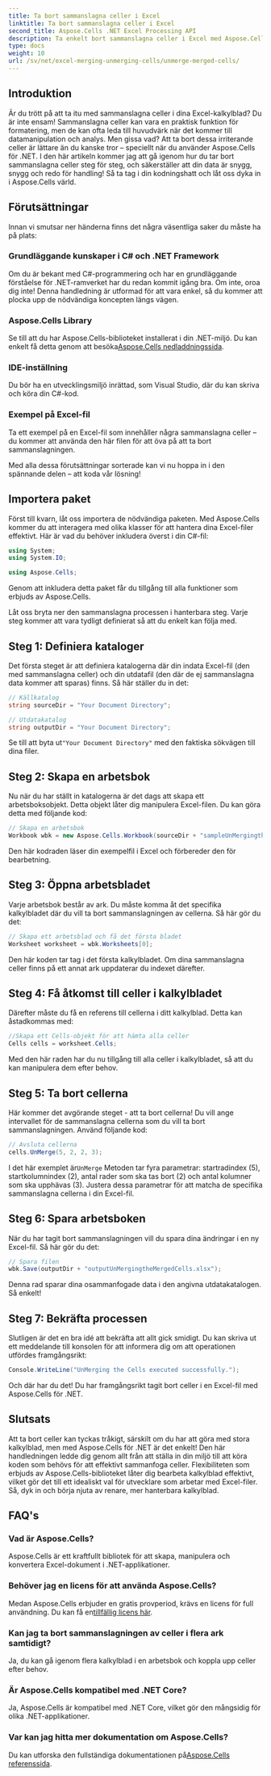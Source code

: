 ```yaml
---
title: Ta bort sammanslagna celler i Excel
linktitle: Ta bort sammanslagna celler i Excel
second_title: Aspose.Cells .NET Excel Processing API
description: Ta enkelt bort sammanslagna celler i Excel med Aspose.Cells för .NET. Följ vår steg-för-steg-guide för att skapa bättre kalkylblad.
type: docs
weight: 10
url: /sv/net/excel-merging-unmerging-cells/unmerge-merged-cells/
---
```

## Introduktion

Är du trött på att ta itu med sammanslagna celler i dina Excel-kalkylblad? Du är inte ensam! Sammanslagna celler kan vara en praktisk funktion för formatering, men de kan ofta leda till huvudvärk när det kommer till datamanipulation och analys. Men gissa vad? Att ta bort dessa irriterande celler är lättare än du kanske tror – speciellt när du använder Aspose.Cells för .NET. I den här artikeln kommer jag att gå igenom hur du tar bort sammanslagna celler steg för steg, och säkerställer att din data är snygg, snygg och redo för handling! Så ta tag i din kodningshatt och låt oss dyka in i Aspose.Cells värld.

## Förutsättningar

Innan vi smutsar ner händerna finns det några väsentliga saker du måste ha på plats:

### Grundläggande kunskaper i C# och .NET Framework
Om du är bekant med C#-programmering och har en grundläggande förståelse för .NET-ramverket har du redan kommit igång bra. Om inte, oroa dig inte! Denna handledning är utformad för att vara enkel, så du kommer att plocka upp de nödvändiga koncepten längs vägen.

### Aspose.Cells Library
Se till att du har Aspose.Cells-biblioteket installerat i din .NET-miljö. Du kan enkelt få detta genom att besöka[Aspose.Cells nedladdningssida](https://releases.aspose.com/cells/net/).

### IDE-inställning
Du bör ha en utvecklingsmiljö inrättad, som Visual Studio, där du kan skriva och köra din C#-kod.

### Exempel på Excel-fil
Ta ett exempel på en Excel-fil som innehåller några sammanslagna celler – du kommer att använda den här filen för att öva på att ta bort sammanslagningen.

Med alla dessa förutsättningar sorterade kan vi nu hoppa in i den spännande delen – att koda vår lösning!

## Importera paket

Först till kvarn, låt oss importera de nödvändiga paketen. Med Aspose.Cells kommer du att interagera med olika klasser för att hantera dina Excel-filer effektivt. Här är vad du behöver inkludera överst i din C#-fil:

```csharp
using System;
using System.IO;

using Aspose.Cells;
```

Genom att inkludera detta paket får du tillgång till alla funktioner som erbjuds av Aspose.Cells.

Låt oss bryta ner den sammanslagna processen i hanterbara steg. Varje steg kommer att vara tydligt definierat så att du enkelt kan följa med.

## Steg 1: Definiera kataloger

Det första steget är att definiera katalogerna där din indata Excel-fil (den med sammanslagna celler) och din utdatafil (den där de ej sammanslagna data kommer att sparas) finns. Så här ställer du in det:

```csharp
// Källkatalog
string sourceDir = "Your Document Directory"; 

// Utdatakatalog
string outputDir = "Your Document Directory"; 
```

 Se till att byta ut`"Your Document Directory"` med den faktiska sökvägen till dina filer.

## Steg 2: Skapa en arbetsbok

Nu när du har ställt in katalogerna är det dags att skapa ett arbetsboksobjekt. Detta objekt låter dig manipulera Excel-filen. Du kan göra detta med följande kod:

```csharp
// Skapa en arbetsbok
Workbook wbk = new Aspose.Cells.Workbook(sourceDir + "sampleUnMergingtheMergedCells.xlsx");
```

Den här kodraden läser din exempelfil i Excel och förbereder den för bearbetning. 

## Steg 3: Öppna arbetsbladet

Varje arbetsbok består av ark. Du måste komma åt det specifika kalkylbladet där du vill ta bort sammanslagningen av cellerna. Så här gör du det:

```csharp
// Skapa ett arbetsblad och få det första bladet
Worksheet worksheet = wbk.Worksheets[0];
```

Den här koden tar tag i det första kalkylbladet. Om dina sammanslagna celler finns på ett annat ark uppdaterar du indexet därefter.

## Steg 4: Få åtkomst till celler i kalkylbladet

Därefter måste du få en referens till cellerna i ditt kalkylblad. Detta kan åstadkommas med:

```csharp
//Skapa ett Cells-objekt för att hämta alla celler
Cells cells = worksheet.Cells;
```

Med den här raden har du nu tillgång till alla celler i kalkylbladet, så att du kan manipulera dem efter behov.

## Steg 5: Ta bort cellerna

Här kommer det avgörande steget - att ta bort cellerna! Du vill ange intervallet för de sammanslagna cellerna som du vill ta bort sammanslagningen. Använd följande kod:

```csharp
// Avsluta cellerna
cells.UnMerge(5, 2, 2, 3);
```

 I det här exemplet är`UnMerge` Metoden tar fyra parametrar: startradindex (5), startkolumnindex (2), antal rader som ska tas bort (2) och antal kolumner som ska upphävas (3). Justera dessa parametrar för att matcha de specifika sammanslagna cellerna i din Excel-fil.

## Steg 6: Spara arbetsboken

När du har tagit bort sammanslagningen vill du spara dina ändringar i en ny Excel-fil. Så här gör du det:

```csharp
// Spara filen
wbk.Save(outputDir + "outputUnMergingtheMergedCells.xlsx");
```

Denna rad sparar dina osammanfogade data i den angivna utdatakatalogen. Så enkelt!

## Steg 7: Bekräfta processen

Slutligen är det en bra idé att bekräfta att allt gick smidigt. Du kan skriva ut ett meddelande till konsolen för att informera dig om att operationen utfördes framgångsrikt:

```csharp
Console.WriteLine("UnMerging the Cells executed successfully.");
```

Och där har du det! Du har framgångsrikt tagit bort celler i en Excel-fil med Aspose.Cells för .NET.

## Slutsats

Att ta bort celler kan tyckas tråkigt, särskilt om du har att göra med stora kalkylblad, men med Aspose.Cells för .NET är det enkelt! Den här handledningen ledde dig genom allt från att ställa in din miljö till att köra koden som behövs för att effektivt sammanfoga celler. Flexibiliteten som erbjuds av Aspose.Cells-biblioteket låter dig bearbeta kalkylblad effektivt, vilket gör det till ett idealiskt val för utvecklare som arbetar med Excel-filer. Så, dyk in och börja njuta av renare, mer hanterbara kalkylblad.

## FAQ's

### Vad är Aspose.Cells?  
Aspose.Cells är ett kraftfullt bibliotek för att skapa, manipulera och konvertera Excel-dokument i .NET-applikationer.

### Behöver jag en licens för att använda Aspose.Cells?  
 Medan Aspose.Cells erbjuder en gratis provperiod, krävs en licens för full användning. Du kan få en[tillfällig licens här](https://purchase.aspose.com/temporary-license/).

### Kan jag ta bort sammanslagningen av celler i flera ark samtidigt?  
Ja, du kan gå igenom flera kalkylblad i en arbetsbok och koppla upp celler efter behov.

### Är Aspose.Cells kompatibel med .NET Core?  
Ja, Aspose.Cells är kompatibel med .NET Core, vilket gör den mångsidig för olika .NET-applikationer.

### Var kan jag hitta mer dokumentation om Aspose.Cells?  
 Du kan utforska den fullständiga dokumentationen på[Aspose.Cells referenssida](https://reference.aspose.com/cells/net/).